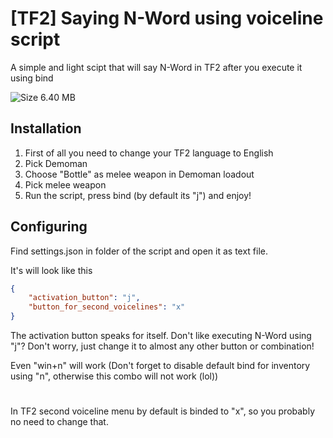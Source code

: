 # [TF2] Saying N-Word using voiceline script

A simple and light scipt that will say N-Word in TF2 after you execute it using bind


![Size 6.40 MB](https://img.shields.io/badge/Size-6.40MB-green
)

## Installation

1. First of all you need to change your TF2 language to English
2. Pick Demoman
3. Choose "Bottle" as melee weapon in Demoman loadout
4. Pick melee weapon
5. Run the script, press bind (by default its "j") and enjoy!
## Configuring

Find settings.json in folder of the script and open it as text file.

It's will look like this

```json
{
    "activation_button": "j",
    "button_for_second_voicelines": "x"
}
```

The activation button speaks for itself. Don't like executing N-Word using "j"? Don't worry, just change it to almost any other button or combination!

Even "win+n" will work (Don't forget to disable default bind for inventory using "n", otherwise this combo will not work (lol))

#

In TF2 second voiceline menu by default is binded to "x", so you probably no need to change that.
